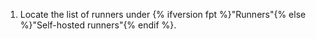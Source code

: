  1. Locate the list of runners under {% ifversion fpt %}"Runners"{% else %}"Self-hosted runners"{% endif %}.
